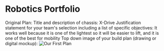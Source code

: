 # Robotics Portfolio

Original Plan:
  Title and description of chassis:
    X-Drive
  Justification statement for your team's selection including a list of specific objectives:
    It works well because it is one of the lightest so it will be easier to lift, and it is one of the best for mobility
  Top down image of your build plan (drawing or digital mockup):
    ![Our First Plan](https://github.com/Emil-Gruenwald/Robotics23-24/blob/main/images/Plan01.jpg?raw=true)
